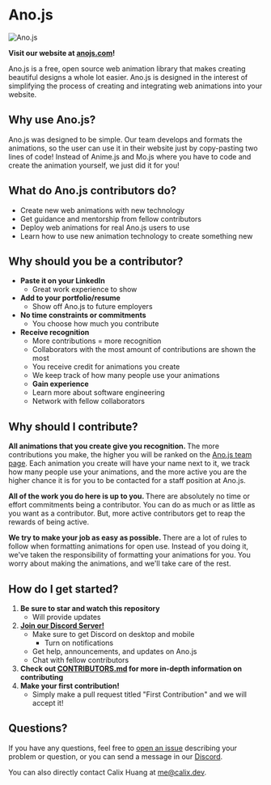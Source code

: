 # Ano.js
![Ano.js](https://www.google.com/imgres?imgurl=https%3A%2F%2Fanojs.com%2Fstatic%2Fimages%2Fanojs.png&imgrefurl=https%3A%2F%2Fanojs.com%2F&tbnid=UdpJQgbXRKpb5M&vet=12ahUKEwjFw5PH6IbyAhUQLqwKHUykDLEQMygAegQIARBw..i&docid=2O2n_-Btq4s19M&w=113&h=133&q=ano.js&ved=2ahUKEwjFw5PH6IbyAhUQLqwKHUykDLEQMygAegQIARBw)

<b> Visit our website at [anojs.com](https://anojs.com)! </b>

Ano.js is a free, open source web animation library that makes creating beautiful designs a whole lot easier. Ano.js is designed in the interest of simplifying the process of creating and integrating web animations into your website.

## Why use Ano.js?
Ano.js was designed to be simple. Our team develops and formats the animations, so the user can use it in their website just by copy-pasting two lines of code! Instead of Anime.js and Mo.js where you have to code and create the animation yourself, we just did it for you!

## What do Ano.js contributors do?
- Create new web animations with new technology
- Get guidance and mentorship from fellow contributors
- Deploy web animations for real Ano.js users to use
- Learn how to use new animation technology to create something new

## Why should you be a contributor?
- <b> Paste it on your LinkedIn </b>
  - Great work experience to show
- <b> Add to your portfolio/resume </b>
  - Show off Ano.js to future employers
- <b> No time constraints or commitments </b>
  - You choose how much you contribute
- <b> Receive recognition </b>
  - More contributions = more recognition
  - Collaborators with the most amount of contributions are shown the most
  - You receive credit for animations you create
  - We keep track of how many people use your animations
  - <b> Gain experience </b>
  - Learn more about software engineering
  - Network with fellow collaborators

## Why should I contribute?
<b> All animations that you create give you recognition. </b> The more contributions you make, the higher you will be ranked on the [Ano.js team page](https://anojs.com/our-team). Each animation you create will have your name next to it, we track how many people use your animations, and the more active you are the higher chance it is for you to be contacted for a staff position at Ano.js.

<b> All of the work you do here is up to you. </b> There are absolutely no time or effort commitments being a contributor. You can do as much or as little as you want as a contributor. But, more active contributors get to reap the rewards of being active.

<b> We try to make your job as easy as possible. </b> There are a lot of rules to follow when formatting animations for open use. Instead of you doing it, we've taken the responsibility of formatting your animations for you. You worry about making the animations, and we'll take care of the rest.

## How do I get started?
1. <b> Be sure to star and watch this repository </b>
    - Will provide updates
2. <b> [Join our Discord Server!](https://discord.gg/xkdRm7E)  </b>
    - Make sure to get Discord on desktop and mobile
      - Turn on notifications
    - Get help, announcements, and updates on Ano.js
    - Chat with fellow contributors
3. <b> Check out [CONTRIBUTORS.md](contributors/CONTRIBUTORS.md) for more in-depth information on contributing </b>
4. <b> Make your first contribution! </b>
    - Simply make a pull request titled "First Contribution" and we will accept it!


## Questions?
If you have any questions, feel free to [open an issue](https://github.com/ano-js/anojs/issues) describing your problem or question, or you can send a message in our [Discord](https://discord.gg/xkdRm7E).

You can also directly contact Calix Huang at me@calix.dev.
